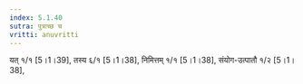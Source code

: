 ```yaml
---
index: 5.1.40
sutra: पुत्राच्छ च
vritti: anuvritti
---
```


 यत् १/१ [5।1।39], तस्य  ६/१  [5।1।38], निमित्तम् १/१ [5।1।38],  संयोग-उत्पातौ  १/२ [5।1।38],